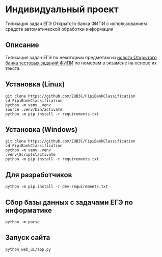 # Индивидуальный проект

Типизация задач ЕГЭ Открытого банка ФИПИ с использованием средств автоматической обработки
информации

## Описание

Типизация задач ЕГЭ по некоторым предметам из [нового Открытого банка тестовых заданий
ФИПИ](https://ege.fipi.ru/bank) по номерам в экзамене на основе их текста.

## Установка (Linux)

```shell
git clone https://github.com/ZUB3C/FipiBankClassification
cd FipiBankClassification
python -m venv .venv
source .venv/bin/activate
python -m pip install -r requirements.txt
```

## Установка (Windows)

```shell
git clone https://github.com/ZUB3C/FipiBankClassification
cd FipiBankClassification
python -m venv .venv
.venv\Scripts\activate
python -m pip install -r requirements.txt
```

## Для разработчиков
```shell
python -m pip install -r dev-requirements.txt
```

## Сбор базы данных с задачами ЕГЭ по информатике

```shell
python -m parse
```
## Запуск сайта

```shell
python web_ui/app.py
```